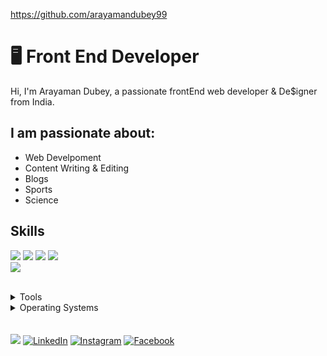  https://github.com/arayamandubey99  
# 🖥 Front End Developer

Hi, I'm Arayaman Dubey, a passionate frontEnd web developer & De$igner from India.

## I am passionate about:

- Web Develpoment
- Content Writing & Editing
- Blogs
- Sports
- Science

## Skills

<img src="https://img.shields.io/badge/HTML5-ff7851" /> <img src="https://img.shields.io/badge/CSS3-44b2fb" /> <img src="https://img.shields.io/badge/JavaScript -ffc742" /> <img src="https://img.shields.io/badge/Bootstrap -563d7c" />  
<img src="https://img.shields.io/badge/JAVA -FF0000" />  

</br>
<details>
<summary>Tools</summary>
<ul>
    <li>Visual Studio Code</li>
</ul>

</details>

<details>
<summary>Operating Systems</summary>
<ul>
<li>Windows</li>
       
</ul>
</details>
</br>
</br>
<a href="#"><img src="https://img.shields.io/badge/🔽Download_My_CV-002366"/></a>
<a href="#"><img src="https://img.shields.io/badge/LinkedIn-%230077B5.svg?&style=flat-square&logo=linkedin&logoColor=white" alt="LinkedIn"></a>
<a href="#"><img src="https://img.shields.io/badge/Instagram-%23E4405F.svg?&style=flat-square&logo=instagram&logoColor=white" alt="Instagram"></a>
<a href="#"><img src="https://img.shields.io/badge/Facebook-%231877F2.svg?&style=flat-square&logo=facebook&logoColor=white" alt="Facebook"></a>
